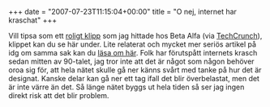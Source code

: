 +++
date = "2007-07-23T11:15:04+00:00"
title = "O nej, internet har kraschat"
+++

Vill tipsa som ett [roligt klipp][1] som jag hittade hos Beta Alfa (via [TechCrunch][2]), klippet kan du se här under. Lite relaterat och mycket mer seriös artikel på idg om samma sak kan du [läsa om här][3]. Folk har förutspått internets krasch sedan mitten av 90-talet, jag tror inte att det är något som någon behöver oroa sig för, att hela nätet skulle gå ner känns svårt med tanke på hur det är designat. Kanske delar kan gå ner ett tag ifall det blir överbelastat, men det är inte värre än det. Så länge nätet byggs ut hela tiden så ser jag ingen direkt risk att det blir problem.



<small></small>

 [1]: https://web.archive.org/web/20081203191752/http://betaalfa.polymono.net/2007/07/23/extra-internet-har-kraschat/
 [2]: http://www.techcrunch.com/2007/07/22/the-great-internet-crash-of-2007/
 [3]: https://web.archive.org/web/20070823004628/http://www.idg.se/2.1085/1.114698
